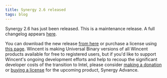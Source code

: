 ```yaml
---
title: Synergy 2.6 released
tags: blog
---
```


Synergy 2.6 has just been released. This is a maintenance release. A full changelog appears [here](http://wincent.com/a/products/synergy-classic/history/).

You can download the new release [from here](http://wincent.com/download.php?item=Synergy.dmg) or purchase a license using [this page](https://wincent.com/a/products/synergy-classic/purchase/). Wincent is making Universal Binary versions of all Wincent products available for free to registered users, but if you'd like to support Wincent's ongoing development efforts and help to recoup the significant developer costs of the transition to Intel, please consider [making a donation](https://wincent.com/a/products/synergy-classic/donate/) or [buying a license](https://wincent.com/a/products/synergy-advance/purchase/) for the upcoming product, Synergy Advance.
